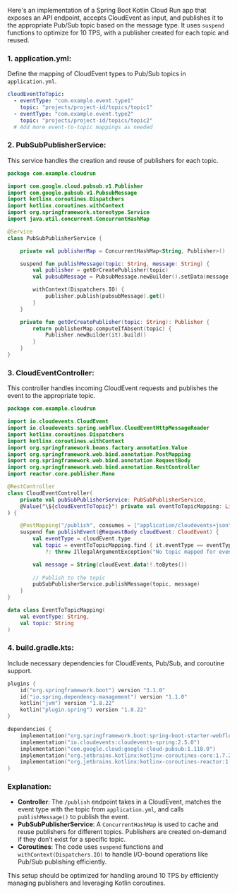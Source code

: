 Here's an implementation of a Spring Boot Kotlin Cloud Run app that exposes an API endpoint, accepts CloudEvent as input, and publishes it to the appropriate Pub/Sub topic based on the message type. It uses `suspend` functions to optimize for 10 TPS, with a publisher created for each topic and reused.

### 1. **application.yml**:
Define the mapping of CloudEvent types to Pub/Sub topics in `application.yml`.

```yaml
cloudEventToTopic:
  - eventType: "com.example.event.type1"
    topic: "projects/project-id/topics/topic1"
  - eventType: "com.example.event.type2"
    topic: "projects/project-id/topics/topic2"
  # Add more event-to-topic mappings as needed
```

### 2. **PubSubPublisherService**:
This service handles the creation and reuse of publishers for each topic. 

```kotlin
package com.example.cloudrun

import com.google.cloud.pubsub.v1.Publisher
import com.google.pubsub.v1.PubsubMessage
import kotlinx.coroutines.Dispatchers
import kotlinx.coroutines.withContext
import org.springframework.stereotype.Service
import java.util.concurrent.ConcurrentHashMap

@Service
class PubSubPublisherService {

    private val publisherMap = ConcurrentHashMap<String, Publisher>()

    suspend fun publishMessage(topic: String, message: String) {
        val publisher = getOrCreatePublisher(topic)
        val pubsubMessage = PubsubMessage.newBuilder().setData(message.toByteArray().toByteString()).build()

        withContext(Dispatchers.IO) {
            publisher.publish(pubsubMessage).get()
        }
    }

    private fun getOrCreatePublisher(topic: String): Publisher {
        return publisherMap.computeIfAbsent(topic) {
            Publisher.newBuilder(it).build()
        }
    }
}
```

### 3. **CloudEventController**:
This controller handles incoming CloudEvent requests and publishes the event to the appropriate topic.

```kotlin
package com.example.cloudrun

import io.cloudevents.CloudEvent
import io.cloudevents.spring.webflux.CloudEventHttpMessageReader
import kotlinx.coroutines.Dispatchers
import kotlinx.coroutines.withContext
import org.springframework.beans.factory.annotation.Value
import org.springframework.web.bind.annotation.PostMapping
import org.springframework.web.bind.annotation.RequestBody
import org.springframework.web.bind.annotation.RestController
import reactor.core.publisher.Mono

@RestController
class CloudEventController(
    private val pubSubPublisherService: PubSubPublisherService,
    @Value("\${cloudEventToTopic}") private val eventToTopicMapping: List<EventToTopicMapping>
) {

    @PostMapping("/publish", consumes = ["application/cloudevents+json"])
    suspend fun publishEvent(@RequestBody cloudEvent: CloudEvent) {
        val eventType = cloudEvent.type
        val topic = eventToTopicMapping.find { it.eventType == eventType }?.topic
            ?: throw IllegalArgumentException("No topic mapped for event type: $eventType")

        val message = String(cloudEvent.data!!.toBytes())
        
        // Publish to the topic
        pubSubPublisherService.publishMessage(topic, message)
    }
}

data class EventToTopicMapping(
    val eventType: String,
    val topic: String
)
```

### 4. **build.gradle.kts**:
Include necessary dependencies for CloudEvents, Pub/Sub, and coroutine support.

```kotlin
plugins {
    id("org.springframework.boot") version "3.1.0"
    id("io.spring.dependency-management") version "1.1.0"
    kotlin("jvm") version "1.8.22"
    kotlin("plugin.spring") version "1.8.22"
}

dependencies {
    implementation("org.springframework.boot:spring-boot-starter-webflux")
    implementation("io.cloudevents:cloudevents-spring:2.5.0")
    implementation("com.google.cloud:google-cloud-pubsub:1.118.0")
    implementation("org.jetbrains.kotlinx:kotlinx-coroutines-core:1.7.2")
    implementation("org.jetbrains.kotlinx:kotlinx-coroutines-reactor:1.7.2")
}
```

### Explanation:
- **Controller**: The `/publish` endpoint takes in a CloudEvent, matches the event type with the topic from `application.yml`, and calls `publishMessage()` to publish the event.
- **PubSubPublisherService**: A `ConcurrentHashMap` is used to cache and reuse publishers for different topics. Publishers are created on-demand if they don’t exist for a specific topic.
- **Coroutines**: The code uses `suspend` functions and `withContext(Dispatchers.IO)` to handle I/O-bound operations like Pub/Sub publishing efficiently.
  
This setup should be optimized for handling around 10 TPS by efficiently managing publishers and leveraging Kotlin coroutines.
